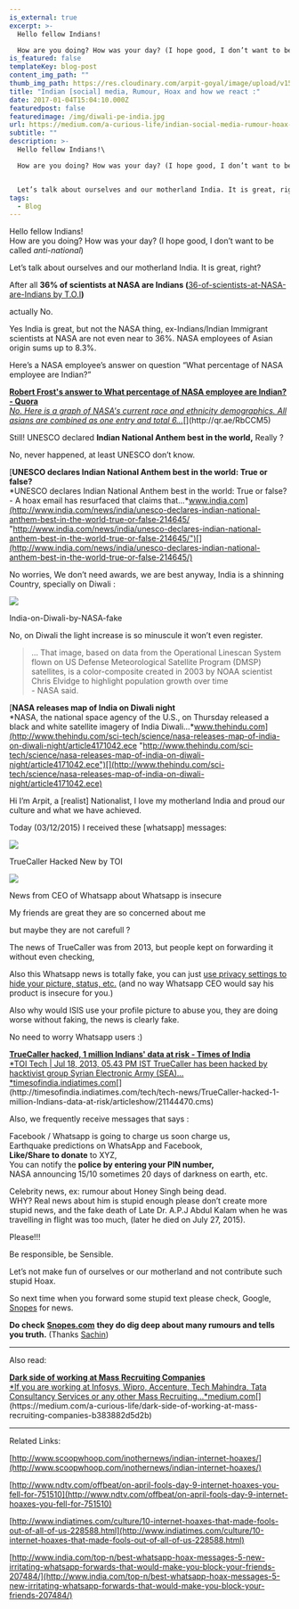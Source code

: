 ```yaml
---
is_external: true
excerpt: >-
  Hello fellow Indians!

  How are you doing? How was your day? (I hope good, I don’t want to be called anti-national)
is_featured: false
templateKey: blog-post
content_img_path: ""
thumb_img_path: https://res.cloudinary.com/arpit-goyal/image/upload/v1558448515/images/featured-images/diwali-pe-india.jpg
title: "Indian [social] media, Rumour, Hoax and how we react :"
date: 2017-01-04T15:04:10.000Z
featuredpost: false
featuredimage: /img/diwali-pe-india.jpg
url: https://medium.com/a-curious-life/indian-social-media-rumour-hoax-and-how-we-react-723c72fb8f40
subtitle: ""
description: >-
  Hello fellow Indians!\

  How are you doing? How was your day? (I hope good, I don’t want to be called *anti-national*)


  Let’s talk about ourselves and our motherland India. It is great, right?
tags:
  - Blog
---
```

Hello fellow Indians!  
How are you doing? How was your day? (I hope good, I don’t want to be called *anti-national*)

Let’s talk about ourselves and our motherland India. It is great, right?

After all **36% of scientists at NASA are Indians (**[36-of-scientists-at-NASA-are-Indians by T.O.I](http://timesofindia.indiatimes.com/india/36-of-scientists-at-NASA-are-Indians-Govt-survey/articleshow/2853178.cms)**)**

actually No.

Yes India is great, but not the NASA thing, ex-Indians/Indian Immigrant scientists at NASA are not even near to 36%. NASA employees of Asian origin sums up to 8.3%.

Here’s a NASA employee’s answer on question “What percentage of NASA employee are Indian?”

[**Robert Frost's answer to What percentage of NASA employee are Indian? - Quora**  
*No. Here is a graph of NASA's current race and ethnicity demographics. All asians are combined as one entry and total 6…*](http://qr.ae/RbCCM5 "http://qr.ae/RbCCM5")[](http://qr.ae/RbCCM5)

Still! UNESCO declared **Indian National Anthem best in the world,** Really ?

No, never happened, at least UNESCO don’t know.

[**UNESCO declares Indian National Anthem best in the world: True or false?**  
*UNESCO declares Indian National Anthem best in the world: True or false? - A hoax email has resurfaced that claims that…*www.india.com](http://www.india.com/news/india/unesco-declares-indian-national-anthem-best-in-the-world-true-or-false-214645/ "http://www.india.com/news/india/unesco-declares-indian-national-anthem-best-in-the-world-true-or-false-214645/")[](http://www.india.com/news/india/unesco-declares-indian-national-anthem-best-in-the-world-true-or-false-214645/)

No worries, We don’t need awards, we are best anyway, India is a shinning Country, specially on Diwali :

![](https://res.cloudinary.com/arpit-goyal/image/upload/v1558072062/images/Indian--social--media--Rumour--Hoax-and-how-we-react/1*p0hWDW5eAb7s_6WA8FV7ig.png)

<figcaption>India-on-Diwali-by-NASA-fake</figcaption>

No, on Diwali the light increase is so minuscule it won’t even register.

> … That image, based on data from the Operational Linescan System flown on US Defense Meteorological Satellite Program (DMSP) satellites, is a color-composite created in 2003 by NOAA scientist Chris Elvidge to highlight population growth over time  
> \- NASA said.

[**NASA releases map of India on Diwali night**  
*NASA, the national space agency of the U.S., on Thursday released a black and white satellite imagery of India Diwali…*www.thehindu.com](http://www.thehindu.com/sci-tech/science/nasa-releases-map-of-india-on-diwali-night/article4171042.ece "http://www.thehindu.com/sci-tech/science/nasa-releases-map-of-india-on-diwali-night/article4171042.ece")[](http://www.thehindu.com/sci-tech/science/nasa-releases-map-of-india-on-diwali-night/article4171042.ece)

Hi I’m Arpit, a \[realist\] Nationalist, I love my motherland India and proud our culture and what we have achieved.

Today (03/12/2015) I received these \[whatsapp\] messages:

![](https://res.cloudinary.com/arpit-goyal/image/upload/v1558072062/images/Indian--social--media--Rumour--Hoax-and-how-we-react/1*eAVos_-04817oyxi5HUVKw.png)

<figcaption>TrueCaller Hacked New by&nbsp;TOI</figcaption>

![](https://res.cloudinary.com/arpit-goyal/image/upload/v1558072062/images/Indian--social--media--Rumour--Hoax-and-how-we-react/1*bDbnc4p65nWTTTq6ADWYwA.png)

<figcaption>News from CEO of Whatsapp about Whatsapp is&nbsp;insecure</figcaption>

My friends are great they are so concerned about me

but maybe they are not carefull ?

The news of TrueCaller was from 2013, but people kept on forwarding it without even checking,

Also this Whatsapp news is totally fake, you can just [use privacy settings to hide your picture, status, etc.](https://www.whatsapp.com/faq/en/bb/25747079) (and no way Whatsapp CEO would say his product is insecure for you.)

Also why would ISIS use your profile picture to abuse you, they are doing worse without faking, the news is clearly fake.

No need to worry Whatsapp users :)

[**TrueCaller hacked, 1 million Indians' data at risk - Times of India**  
*TOI Tech | Jul 18, 2013, 05.43 PM IST TrueCaller has been hacked by hacktivist group Syrian Electronic Army (SEA)…*timesofindia.indiatimes.com](http://timesofindia.indiatimes.com/tech/tech-news/TrueCaller-hacked-1-million-Indians-data-at-risk/articleshow/21144470.cms "http://timesofindia.indiatimes.com/tech/tech-news/TrueCaller-hacked-1-million-Indians-data-at-risk/articleshow/21144470.cms")[](http://timesofindia.indiatimes.com/tech/tech-news/TrueCaller-hacked-1-million-Indians-data-at-risk/articleshow/21144470.cms)

Also, we frequently receive messages that says :

Facebook / Whatsapp is going to charge us soon charge us,  
Earthquake predictions on WhatsApp and Facebook,  
**Like/Share to donate** to XYZ,  
You can notify the **police by entering your PIN number,**  
NASA announcing 15/10 sometimes 20 days of darkness on earth, etc.

Celebrity news, ex: rumour about Honey Singh being dead.  
WHY? Real news about him is stupid enough please don’t create more stupid news, and the fake death of Late Dr. A.P.J Abdul Kalam when he was travelling in flight was too much, (later he died on July 27, 2015).

Please!!!

Be responsible, be Sensible.

Let’s not make fun of ourselves or our motherland and not contribute such stupid Hoax.

So next time when you forward some stupid text please check, Google, [Snopes](http://www.snopes.com/) for news.

**Do check** [**Snopes.com**](http://www.snopes.com/) **they do dig deep about many rumours and tells you truth.** (Thanks [Sachin](https://medium.com/u/bc44231f250d))

* * *

Also read:

[**Dark side of working at Mass Recruiting Companies**  
*If you are working at Infosys, Wipro, Accenture, Tech Mahindra, Tata Consultancy Services or any other Mass Recruiting…*medium.com](https://medium.com/a-curious-life/dark-side-of-working-at-mass-recruiting-companies-b383882d5d2b "https://medium.com/a-curious-life/dark-side-of-working-at-mass-recruiting-companies-b383882d5d2b")[](https://medium.com/a-curious-life/dark-side-of-working-at-mass-recruiting-companies-b383882d5d2b)

* * *

Related Links:

[http://www.scoopwhoop.com/inothernews/indian-internet-hoaxes/](http://www.scoopwhoop.com/inothernews/indian-internet-hoaxes/)

[http://www.ndtv.com/offbeat/on-april-fools-day-9-internet-hoaxes-you-fell-for-751510](http://www.ndtv.com/offbeat/on-april-fools-day-9-internet-hoaxes-you-fell-for-751510)

[http://www.indiatimes.com/culture/10-internet-hoaxes-that-made-fools-out-of-all-of-us-228588.html](http://www.indiatimes.com/culture/10-internet-hoaxes-that-made-fools-out-of-all-of-us-228588.html)

[http://www.india.com/top-n/best-whatsapp-hoax-messages-5-new-irritating-whatsapp-forwards-that-would-make-you-block-your-friends-207484/](http://www.india.com/top-n/best-whatsapp-hoax-messages-5-new-irritating-whatsapp-forwards-that-would-make-you-block-your-friends-207484/)